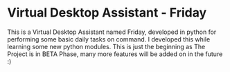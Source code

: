 # Virtual Desktop Assistant - Friday
 This is a Virtual Desktop Assistant named Friday, developed in python for performing some basic daily tasks on command. I developed this while learning some new python modules.
 This is just the beginning as The Project is in BETA Phase, many more features will be added on in the future :)